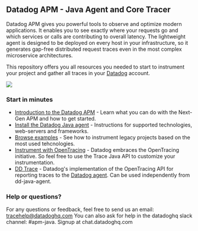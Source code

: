 ## Datadog APM - Java Agent and Core Tracer

Datadog APM gives you powerful tools to observe and optimize modern applications. 
It enables you to see exactly where your requests go and which services or calls are contributing to overall latency. 
The lightweight agent is designed to be deployed on every host in your infrastructure, 
so it generates gap-free distributed request traces even in the most complex microservice architectures.
 
This repository offers you all resources you needed to start to instrument your project and
gather all traces in your [Datadog](https://app.datadoghq.com) account.

![](https://datadog-live.imgix.net/img/blog/set-and-monitor-slas/a-postgres-90-percent.png?fit=max)


### Start in minutes

* [Introduction to the Datadog APM](https://www.datadoghq.com/apm/) - Learn what you can do with the Next-Gen APM and how to get started.
* [Install the Datadog Java agent](dd-java-agent) - Instructions for supported technologies, web-servers and frameworks.
* [Browse examples](dd-trace-examples) - See how to instrument legacy projects based on the most used tehcnologies.
* [Instrument with OpenTracing](https://github.com/opentracing/opentracing-java) - Datadog embraces the OpenTracing initiative. So feel free to use the Trace Java API to customize your instrumentation.
* [DD Trace](dd-trace) - Datadog's implementation of the OpenTracing API for reporting traces to the [Datadog agent](https://github.com/DataDog/datadog-trace-agent).  Can be used independently from dd-java-agent. 

### Help or questions? 
 
For any questions or feedback, feel free to send us an email: tracehelp@datadoghq.com
You can also ask for help in the datadoghq slack channel: #apm-java.  Signup at chat.datadoghq.com 

